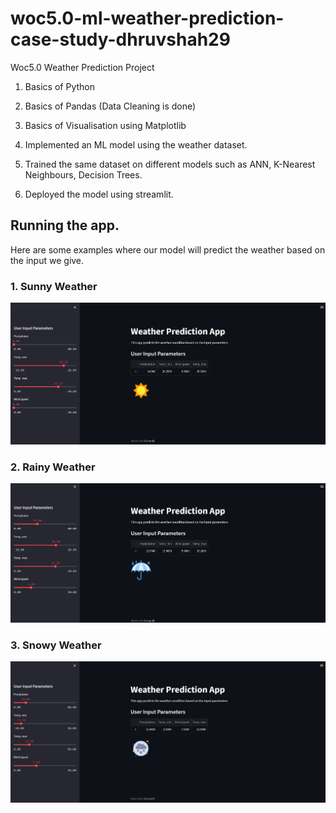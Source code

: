 # woc5.0-ml-weather-prediction-case-study-dhruvshah29
Woc5.0 Weather Prediction Project

1) Basics of Python

2) Basics of Pandas (Data Cleaning is done)

3) Basics of Visualisation using Matplotlib

4) Implemented an ML model using the weather dataset.

5) Trained the same dataset on different models such as ANN, K-Nearest Neighbours, Decision Trees.

6) Deployed the model using streamlit.

## Running the app.
Here are some examples where our model will predict the weather based on the input we give.
### 1. Sunny Weather
![Sun pred](sunny_pred.png)
### 2. Rainy Weather
![Rainy pred](rainy_pred.png)
### 3. Snowy Weather
![Snow pred](snow_pred.png)
